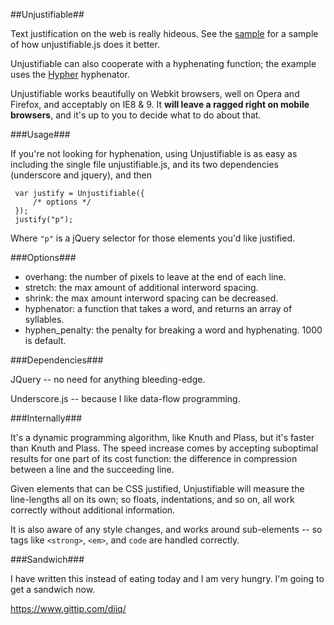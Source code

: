 ##Unjustifiable##

Text justification on the web is really hideous. See the
[sample](http://diiq.org/unjustifiable/example.html) for a sample of
how unjustifiable.js does it better.

Unjustifiable can also cooperate with a hyphenating function; the
example uses the [Hypher](https://github.com/bramstein/hypher)
hyphenator.

Unjustifiable works beautifully on Webkit browsers, well on Opera and
Firefox, and acceptably on IE8 & 9. It **will leave a ragged right on
mobile browsers**, and it's up to you to decide what to
do about that.

###Usage###

If you're not looking for hyphenation, using Unjustifiable is as easy
as including the single file unjustifiable.js, and its two
dependencies (underscore and jquery), and then

```
 var justify = Unjustifiable({
     /* options */
 });
 justify("p");
```

Where `"p"` is a jQuery selector for those elements you'd like
justified.

###Options###

- overhang: the number of pixels to leave at the end of each line.
- stretch: the max amount of additional interword spacing.
- shrink: the max amount interword spacing can be decreased.
- hyphenator: a function that takes a word, and returns an array of syllables.
- hyphen_penalty: the penalty for breaking a word and hyphenating. 1000 is default.

###Dependencies###

JQuery -- no need for anything bleeding-edge.

Underscore.js -- because I like data-flow programming.

###Internally###

It's a dynamic programming algorithm, like Knuth and Plass, but it's
faster than Knuth and Plass. The speed increase comes by accepting
suboptimal results for one part of its cost function: the difference
in compression between a line and the succeeding line.

Given elements that can be CSS justified, Unjustifiable will measure
the line-lengths all on its own; so floats, indentations, and so on,
all work correctly without additional information.

It is also aware of any style changes, and works around sub-elements
-- so tags like `<strong>`, `<em>`, and `code` are handled correctly.

###Sandwich###

I have written this instead of eating today and I am very hungry. I'm
going to get a sandwich now.

https://www.gittip.com/diiq/
